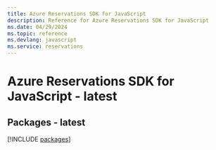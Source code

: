 ```yaml
---
title: Azure Reservations SDK for JavaScript
description: Reference for Azure Reservations SDK for JavaScript
ms.date: 04/29/2024
ms.topic: reference
ms.devlang: javascript
ms.service: reservations
---
```

# Azure Reservations SDK for JavaScript - latest
## Packages - latest
[!INCLUDE [packages](reservations-index.md)]
